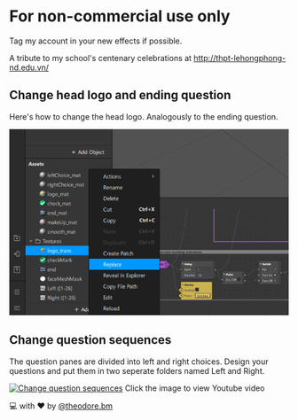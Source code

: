 # For non-commercial use only

Tag my account in your new effects if possible.

A tribute to my school's centenary celebrations at http://thpt-lehongphong-nd.edu.vn/

## Change head logo and ending question
Here's how to change the head logo. Analogously to the ending question.

![Change head logo](docs/logoChange.png)

## Change question sequences
The question panes are divided into left and right choices.
Design your questions and put them in two seperate folders named Left and Right.

[![Change question sequences](https://img.youtube.com/vi/ysQobOUGe9k/maxresdefault.jpg)](https://www.youtube.com/watch?v=ysQobOUGe9k)
Click the image to view Youtube video

:computer: with :heart: by [@theodore.bm](https://www.instagram.com/theodore.bm/)
